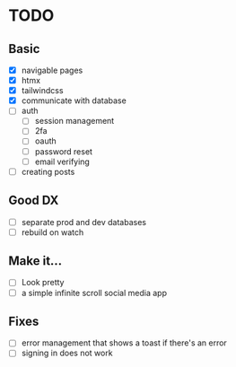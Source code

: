 # TODO
## Basic
- [x] navigable pages
- [x] htmx
- [x] tailwindcss
- [x] communicate with database
- [ ] auth
    - [ ] session management
    - [ ] 2fa
    - [ ] oauth
    - [ ] password reset
    - [ ] email verifying
- [ ] creating posts

## Good DX
- [ ] separate prod and dev databases
- [ ] rebuild on watch

## Make it...
- [ ] Look pretty
- [ ] a simple infinite scroll social media app 

## Fixes
- [ ] error management that shows a toast if there's an error
- [ ] signing in does not work
